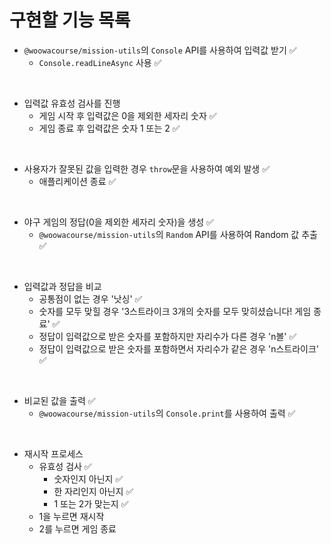 # 구현할 기능 목록

- `@woowacourse/mission-utils`의 `Console` API를 사용하여 입력값 받기 ✅
  - `Console.readLineAsync` 사용 ✅

 <br/>

- 입력값 유효성 검사를 진행
  - 게임 시작 후 입력값은 0을 제외한 세자리 숫자 ✅
  - 게임 종료 후 입력값은 숫자 1 또는 2 ✅

<br/>

- 사용자가 잘못된 값을 입력한 경우 `throw`문을 사용하여 예외 발생 ✅
  - 애플리케이션 종료 ✅

 <br/>

- 야구 게임의 정답(0을 제외한 세자리 숫자)을 생성 ✅
  - `@woowacourse/mission-utils`의 `Random` API를 사용하여 Random 값 추출 ✅

 <br/>

- 입력값과 정답을 비교
  - 공통점이 없는 경우 '낫싱' ✅
  - 숫자를 모두 맞힐 경우 '3스트라이크 3개의 숫자를 모두 맞히셨습니다! 게임 종료' ✅
  - 정답이 입력값으로 받은 숫자를 포함하지만 자리수가 다른 경우 'n볼' ✅
  - 정답이 입력값으로 받은 숫자를 포함하면서 자리수가 같은 경우 'n스트라이크' ✅

<br/>

- 비교된 값을 출력 ✅
  - `@woowacourse/mission-utils`의 `Console.print`를 사용하여 출력 ✅

<br/>

- 재시작 프로세스
  - 유효성 검사 ✅
    - 숫자인지 아닌지 ✅
    - 한 자리인지 아닌지 ✅
    - 1 또는 2가 맞는지 ✅
  - 1을 누르면 재시작
  - 2를 누르면 게임 종료
